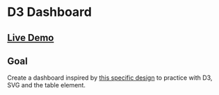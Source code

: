 # D3 Dashboard

## [Live Demo](https://codepen.io/borntofrappe/full/bywXzO)

## Goal

Create a dashboard inspired by [this specific design](https://dribbble.com/shots/6235860-eCommerce-Analytics-pt-2) to practice with D3, SVG and the table element.